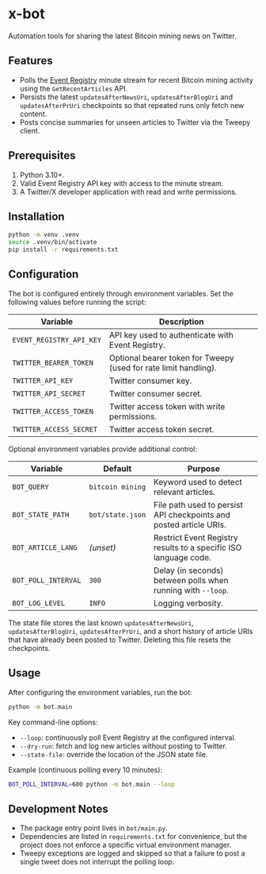 # x-bot

Automation tools for sharing the latest Bitcoin mining news on Twitter.

## Features

- Polls the [Event Registry](https://eventregistry.org/) minute stream for
  recent Bitcoin mining activity using the ``GetRecentArticles`` API.
- Persists the latest ``updatesAfterNewsUri``, ``updatesAfterBlogUri`` and
  ``updatesAfterPrUri`` checkpoints so that repeated runs only fetch new
  content.
- Posts concise summaries for unseen articles to Twitter via the Tweepy
  client.

## Prerequisites

1. Python 3.10+.
2. Valid Event Registry API key with access to the minute stream.
3. A Twitter/X developer application with read and write permissions.

## Installation

```bash
python -m venv .venv
source .venv/bin/activate
pip install -r requirements.txt
```

## Configuration

The bot is configured entirely through environment variables. Set the
following values before running the script:

| Variable | Description |
| --- | --- |
| `EVENT_REGISTRY_API_KEY` | API key used to authenticate with Event Registry. |
| `TWITTER_BEARER_TOKEN` | Optional bearer token for Tweepy (used for rate limit handling). |
| `TWITTER_API_KEY` | Twitter consumer key. |
| `TWITTER_API_SECRET` | Twitter consumer secret. |
| `TWITTER_ACCESS_TOKEN` | Twitter access token with write permissions. |
| `TWITTER_ACCESS_SECRET` | Twitter access token secret. |

Optional environment variables provide additional control:

| Variable | Default | Purpose |
| --- | --- | --- |
| `BOT_QUERY` | `bitcoin mining` | Keyword used to detect relevant articles. |
| `BOT_STATE_PATH` | `bot/state.json` | File path used to persist API checkpoints and posted article URIs. |
| `BOT_ARTICLE_LANG` | *(unset)* | Restrict Event Registry results to a specific ISO language code. |
| `BOT_POLL_INTERVAL` | `300` | Delay (in seconds) between polls when running with `--loop`. |
| `BOT_LOG_LEVEL` | `INFO` | Logging verbosity. |

The state file stores the last known `updatesAfterNewsUri`,
`updatesAfterBlogUri`, `updatesAfterPrUri`, and a short history of article
URIs that have already been posted to Twitter. Deleting this file resets the
checkpoints.

## Usage

After configuring the environment variables, run the bot:

```bash
python -m bot.main
```

Key command-line options:

- `--loop`: continuously poll Event Registry at the configured interval.
- `--dry-run`: fetch and log new articles without posting to Twitter.
- `--state-file`: override the location of the JSON state file.

Example (continuous polling every 10 minutes):

```bash
BOT_POLL_INTERVAL=600 python -m bot.main --loop
```

## Development Notes

- The package entry point lives in `bot/main.py`.
- Dependencies are listed in `requirements.txt` for convenience, but the
  project does not enforce a specific virtual environment manager.
- Tweepy exceptions are logged and skipped so that a failure to post a single
  tweet does not interrupt the polling loop.
